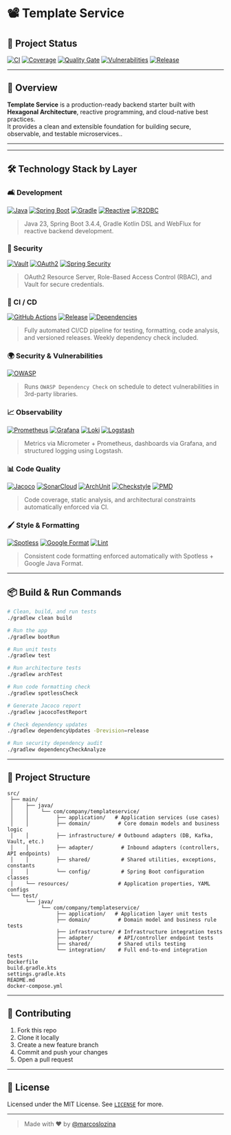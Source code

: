 # 📽️ Template Service

## 📌 Project Status


[![CI](https://github.com/marcoslozina/template-service/actions/workflows/ci.yml/badge.svg)](https://github.com/marcoslozina/template-service/actions/workflows/ci.yml)
[![Coverage](https://sonarcloud.io/api/project_badges/measure?project=marcoslozina_template-service&metric=coverage)](https://sonarcloud.io/summary/new_code?id=marcoslozina_template-service)
[![Quality Gate](https://sonarcloud.io/api/project_badges/measure?project=marcoslozina_template-service&metric=alert_status)](https://sonarcloud.io/summary/new_code?id=marcoslozina_template-service)
[![Vulnerabilities](https://img.shields.io/badge/dynamic/json?label=Vulnerabilities&query=$.vulnerabilities&url=https://gist.githubusercontent.com/marcoslozina/a593e52d50f687d909316b2e77e7370a/raw/security.json&color=brightgreen&suffix=%20found)](https://github.com/marcoslozina/template-service/security/dependabot)
[![Release](https://img.shields.io/github/v/release/marcoslozina/template-service?label=release)](https://github.com/marcoslozina/template-service/releases)


---

## 🌱 Overview

**Template Service** is a production-ready backend starter built with **Hexagonal Architecture**, reactive programming, and cloud-native best practices.  
It provides a clean and extensible foundation for building secure, observable, and testable microservices..

---

---

## 🛠️ Technology Stack by Layer

### 🛋️ Development

[![Java](https://img.shields.io/badge/Java-23-blue?logo=openjdk)](https://openjdk.org/)
[![Spring Boot](https://img.shields.io/badge/Spring_Boot-3.4.4-brightgreen?logo=spring)](https://spring.io/projects/spring-boot)
[![Gradle](https://img.shields.io/badge/Gradle-8.7-green?logo=gradle)](https://gradle.org/)
[![Reactive](https://img.shields.io/badge/WebFlux-Reactive-orange?logo=reactivex)](https://docs.spring.io/spring-framework/docs/current/reference/html/web-reactive.html)
[![R2DBC](https://img.shields.io/badge/R2DBC-Reactive%20DB-blueviolet)](https://r2dbc.io/)

> Java 23, Spring Boot 3.4.4, Gradle Kotlin DSL and WebFlux for reactive backend development.

### 🔐 Security

[![Vault](https://img.shields.io/badge/Vault-Secrets-black?logo=hashicorp)](https://www.vaultproject.io/)
[![OAuth2](https://img.shields.io/badge/OAuth2-Resource_Server-yellow)](https://oauth.net/2/)
[![Spring Security](https://img.shields.io/badge/Spring_Security-RBAC-red)](https://spring.io/projects/spring-security)

> OAuth2 Resource Server, Role-Based Access Control (RBAC), and Vault for secure credentials.

### 🔄 CI / CD

[![GitHub Actions](https://img.shields.io/badge/GitHub_Actions-Automation-blue?logo=githubactions)](https://docs.github.com/en/actions)
[![Release](https://img.shields.io/github/v/release/marcoslozina/template-service)](https://github.com/marcoslozina/template-service/releases)
[![Dependencies](https://img.shields.io/badge/Dependencies-Up--to--date-brightgreen)](https://github.com/ben-manes/gradle-versions-plugin)

> Fully automated CI/CD pipeline for testing, formatting, code analysis, and versioned releases. Weekly dependency check included.

### 🌍 Security & Vulnerabilities

[![OWASP](https://img.shields.io/badge/OWASP-Dependency_Check-lightgrey)](https://owasp.org/www-project-dependency-check/)

> Runs `OWASP Dependency Check` on schedule to detect vulnerabilities in 3rd-party libraries.

### 📈 Observability

[![Prometheus](https://img.shields.io/badge/Prometheus-Metrics-orange?logo=prometheus)](https://prometheus.io/)
[![Grafana](https://img.shields.io/badge/Grafana-Dashboard-yellow?logo=grafana)](https://grafana.com/)
[![Loki](https://img.shields.io/badge/Loki-Logs-grey?logo=grafana)](https://grafana.com/oss/loki/)
[![Logstash](https://img.shields.io/badge/Logstash-Structured_Logs-black)](https://www.elastic.co/logstash)

> Metrics via Micrometer + Prometheus, dashboards via Grafana, and structured logging using Logstash.

### 📊 Code Quality

[![Jacoco](https://img.shields.io/badge/Jacoco-Coverage-red?logo=codecov)](https://www.jacoco.org/jacoco/)
[![SonarCloud](https://img.shields.io/badge/SonarCloud-Analysis-yellow?logo=sonarcloud)](https://sonarcloud.io/dashboard?id=marcoslozina_template-service)
[![ArchUnit](https://img.shields.io/badge/ArchUnit-Architecture-blue)](https://www.archunit.org/)
[![Checkstyle](https://img.shields.io/badge/Checkstyle-Static_Analysis-orange)](https://checkstyle.org/)
[![PMD](https://img.shields.io/badge/PMD-Rules-blueviolet)](https://pmd.github.io/)

> Code coverage, static analysis, and architectural constraints automatically enforced via CI.

### 🖌️ Style & Formatting

[![Spotless](https://img.shields.io/badge/Style-Spotless-blue)](https://github.com/diffplug/spotless)
[![Google Format](https://img.shields.io/badge/Style-Google%20Java%20Format-ffb400)](https://github.com/google/google-java-format)
[![Lint](https://img.shields.io/badge/linter-Checkstyle-orange)](https://checkstyle.org/)
> Consistent code formatting enforced automatically with Spotless + Google Java Format.

---

## 📦 Build & Run Commands

```bash
# Clean, build, and run tests
./gradlew clean build

# Run the app
./gradlew bootRun

# Run unit tests
./gradlew test

# Run architecture tests
./gradlew archTest

# Run code formatting check
./gradlew spotlessCheck

# Generate Jacoco report
./gradlew jacocoTestReport

# Check dependency updates
./gradlew dependencyUpdates -Drevision=release

# Run security dependency audit
./gradlew dependencyCheckAnalyze
```

---

## 📂 Project Structure

```text
src/
 ├── main/
 │    ├── java/
 │    │    └── com/company/templateservice/
 │    │         ├── application/   # Application services (use cases)
 │    │         ├── domain/         # Core domain models and business logic
 │    │         ├── infrastructure/ # Outbound adapters (DB, Kafka, Vault, etc.)
 │    │         ├── adapter/         # Inbound adapters (controllers, API endpoints)
 │    │         ├── shared/          # Shared utilities, exceptions, constants
 │    │         └── config/          # Spring Boot configuration classes
 │    └── resources/                # Application properties, YAML configs
 └── test/
      └── java/
           └── com/company/templateservice/
                ├── application/   # Application layer unit tests
                ├── domain/         # Domain model and business rule tests
                ├── infrastructure/ # Infrastructure integration tests
                ├── adapter/        # API/controller endpoint tests
                ├── shared/         # Shared utils testing
                └── integration/    # Full end-to-end integration tests
Dockerfile
build.gradle.kts
settings.gradle.kts
README.md
docker-compose.yml
```

---

## 🤝 Contributing

1. Fork this repo
2. Clone it locally
3. Create a new feature branch
4. Commit and push your changes
5. Open a pull request

---

## 📜 License

Licensed under the MIT License. See [`LICENSE`](LICENSE) for more.

---

> Made with ❤️ by [@marcoslozina](https://github.com/marcoslozina)

